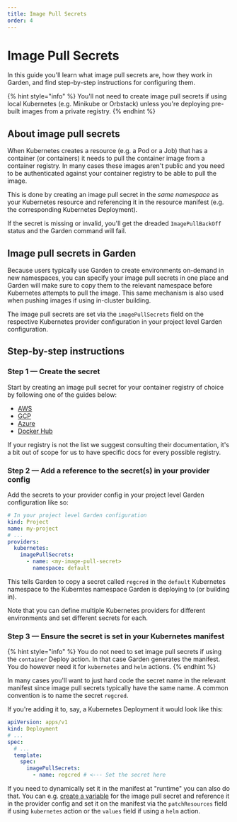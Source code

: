 ```yaml
---
title: Image Pull Secrets
order: 4
---
```


# Image Pull Secrets

In this guide you'll learn what image pull secrets are, how they work in Garden, and find step-by-step instructions for configuring them.

{% hint style="info" %}
You'll not need to create image pull secrets if using local Kubernetes (e.g. Minikube or Orbstack) unless you're deploying pre-built images from a private registry.
{% endhint %}

## About image pull secrets

When Kubernetes creates a resource (e.g. a Pod or a Job) that has a container (or containers) it needs to pull the container image from a container registry. In many cases these images aren't public and you need to be authenticated against your container registry to be able to pull the image.

This is done by creating an image pull secret in the _same namespace_ as your Kubernetes resource and referencing it in the resource manifest (e.g. the corresponding Kubernetes Deployment).

If the secret is missing or invalid, you'll get the dreaded `ImagePullBackOff` status and the Garden command will fail.

## Image pull secrets in Garden

Because users typically use Garden to create environments on-demand in new namespaces, you can specify your image pull secrets in one place and Garden will make sure to copy them to the relevant namespace before Kubernetes attempts to pull the image. This same mechanism is also used when pushing images if using in-cluster building.

The image pull secrets are set via the `imagePullSecrets` field on the respective Kubernetes provider configuration in your project level Garden configuration.

## Step-by-step instructions

### Step 1 — Create the secret

Start by creating an image pull secret for your container registry of choice by following one of the guides below:

- [AWS](../remote-k8s/configure-registry/aws.md)
- [GCP](../remote-k8s/configure-registry/gcp.md)
- [Azure](../remote-k8s/configure-registry/azure.md)
- [Docker Hub](../remote-k8s/configure-registry/docker-hub.md)

If your registry is not the list we suggest consulting their documentation, it's a bit out of scope for us to have specific docs for every possible registry.

### Step 2 — Add a reference to the secret(s) in your provider config

Add the secrets to your provider config in your project level Garden configuration like so:

```yaml
# In your project level Garden configuration
kind: Project
name: my-project
# ...
providers:
  kubernetes:
    imagePullSecrets:
      - name: <my-image-pull-secret>
        namespace: default
```

This tells Garden to copy a secret called `regcred` in the `default` Kubernetes namespace to the Kuberntes namespace Garden is deploying to (or building in).

Note that you can define multiple Kubernetes providers for different environments and set different secrets for each.

### Step 3 — Ensure the secret is set in your Kubernetes manifest

{% hint style="info" %}
You do not need to set image pull secrets if using the `container` Deploy action. In that case Garden generates the manifest. You do however need it for `kubernetes` and `helm` actions.
{% endhint %}

In many cases you'll want to just hard code the secret name in the relevant manifest since image pull secrets typically have the same name. A common convention is to name the secret `regcred`.

If you're adding it to, say, a Kubernetes Deployment it would look like this:

```yaml
apiVersion: apps/v1
kind: Deployment
# ...
spec:
  # ...
  template:
    spec:
      imagePullSecrets:
        - name: regcred # <--- Set the secret here
```

If you need to dynamically set it in the manifest at "runtime" you can also do that. You can e.g. [create a variable](../../using-garden/variables-and-templating.md) for the image pull secret and reference it in the provider config and set it on the manifest via the `patchResources` field if using `kubernetes` action or the `values` field if using a `helm` action.

